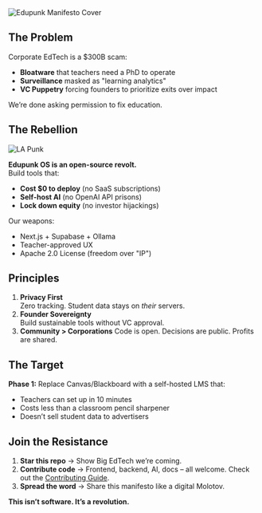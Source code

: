 <img src="assets/edupunk-os-manifesto@2x.png" srcset="assets/edupunk-os-manifesto@1x.png 1x, assets/edupunk-os-manifesto@2x.png 2x" alt="Edupunk Manifesto Cover">

## The Problem
Corporate EdTech is a $300B scam:
- **Bloatware** that teachers need a PhD to operate
- **Surveillance** masked as "learning analytics"
- **VC Puppetry** forcing founders to prioritize exits over impact

We’re done asking permission to fix education.

## The Rebellion

![LA Punk](https://media0.giphy.com/media/v1.Y2lkPTc5MGI3NjExY3lwdXVlcjNscDI5Y3Rxem9tN2lsc3p4cmY2aW9sZWI1bmZiNDc2dCZlcD12MV9pbnRlcm5hbF9naWZfYnlfaWQmY3Q9Zw/dUuiTFW5SzNiU/giphy.gif)

**Edupunk OS is an open-source revolt.**  
Build tools that:  
- **Cost $0 to deploy** (no SaaS subscriptions)  
- **Self-host AI** (no OpenAI API prisons)  
- **Lock down equity** (no investor hijackings)  

Our weapons:  
- Next.js + Supabase + Ollama  
- Teacher-approved UX  
- Apache 2.0 License (freedom over "IP")

## Principles  
1. **Privacy First**  
   Zero tracking. Student data stays on *their* servers.  
2. **Founder Sovereignty**  
   Build sustainable tools without VC approval.  
3. **Community > Corporations**
   Code is open. Decisions are public. Profits are shared.

## The Target
**Phase 1:** Replace Canvas/Blackboard with a self-hosted LMS that:
- Teachers can set up in 10 minutes
- Costs less than a classroom pencil sharpener
- Doesn’t sell student data to advertisers

## Join the Resistance
1. **Star this repo** → Show Big EdTech we’re coming.
2. **Contribute code** → Frontend, backend, AI, docs – all welcome. Check out the [Contributing Guide](CONTRIBUTING.md).
3. **Spread the word** → Share this manifesto like a digital Molotov.

**This isn’t software. It’s a revolution.**